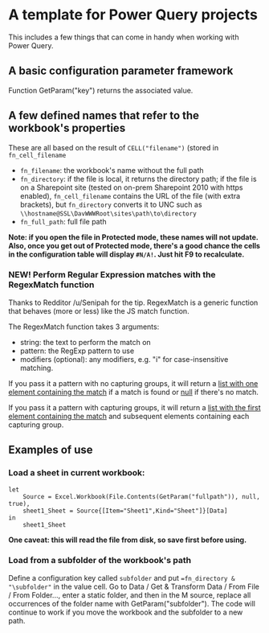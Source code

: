 # A template for Power Query projects

This includes a few things that can come in handy when working with Power Query.

## A basic configuration parameter framework

Function GetParam("key") returns the associated value.

## A few defined names that refer to the workbook's properties

These are all based on the result of `CELL("filename")` (stored in `fn_cell_filename`

* `fn_filename`: the workbook's name without the full path
* `fn_directory`: if the file is local, it returns the directory path; if the file is on a Sharepoint site (tested on on-prem Sharepoint 2010 with https enabled), `fn_cell_filename` contains the URL of the file (with extra brackets), but `fn_directory` converts it to UNC such as `\\hostname@SSL\DavWWWRoot\sites\path\to\directory`
* `fn_full_path`: full file path

__Note: if you open the file in Protected mode, these names will not update. Also, once you get out of Protected mode, there's a good chance the cells in the configuration table will display `#N/A!`. Just hit F9 to recalculate.__

### NEW! Perform Regular Expression matches with the RegexMatch function

Thanks to Redditor /u/Senipah for the tip. RegexMatch is a generic function that behaves (more or less) like the JS match function.

The RegexMatch function takes 3 arguments:

* string: the text to perform the match on
* pattern: the RegExp pattern to use
* modifiers (optional): any modifiers, e.g. "i" for case-insensitive matching.

If you pass it a pattern with no capturing groups, it will return a [list with one element containing the match](https://i.imgur.com/EZw3PlP.png) if a match is found or [null](https://i.imgur.com/ic6W0vh.png) if there's no match.

If you pass it a pattern with capturing groups, it will return a [list with the first element containing the match](https://i.imgur.com/k0Wj4pT.png) and subsequent elements containing each capturing group.

## Examples of use

### Load a sheet in current workbook:

    let
        Source = Excel.Workbook(File.Contents(GetParam("fullpath")), null, true),
        sheet1_Sheet = Source{[Item="Sheet1",Kind="Sheet"]}[Data]
    in
        sheet1_Sheet

__One caveat: this will read the file from disk, so save first before using.__

### Load from a subfolder of the workbook's path

Define a configuration key called `subfolder` and put `=fn_directory & "\subfolder"` in the value cell. Go to Data / Get & Transform Data / From File / From Folder..., enter a static folder, and then in the M source, replace all occurrences of the folder name with GetParam("subfolder"). The code will continue to work if you move the workbook and the subfolder to a new path.
